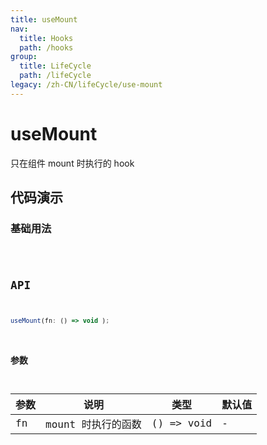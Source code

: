 ```yaml
---
title: useMount
nav:
  title: Hooks
  path: /hooks
group:
  title: LifeCycle
  path: /lifeCycle
legacy: /zh-CN/lifeCycle/use-mount
---
```


# useMount

只在组件 mount 时执行的 hook

## 代码演示

### 基础用法

<code src="./demo/demo1.tsx" />

## API

```javascript
useMount(fn: () => void );
```

### 参数

| 参数    | 说明                                         | 类型                   | 默认值 |
|---------|----------------------------------------------|------------------------|--------|
| fn | mount 时执行的函数  | () => void | -      |
